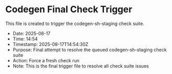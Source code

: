 # Codegen Final Check Trigger

This file is created to trigger the codegen-sh-staging check suite.

- Date: 2025-08-17
- Time: 14:54
- Timestamp: 2025-08-17T14:54:30Z
- Purpose: Final attempt to resolve the queued codegen-sh-staging check suite
- Action: Force a fresh check run
- Note: This is the final trigger file to resolve all check suite issues

